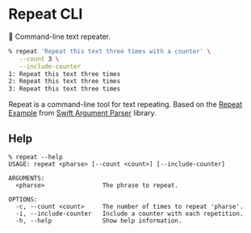 # Repeat CLI

📃 Command-line text repeater.

```zsh
% repeat 'Repeat this text three times with a counter' \
   --count 3 \
   --include-counter
1: Repeat this text three times
2: Repeat this text three times
3: Repeat this text three times
```

<!--
<div align="center">
  <h1><code>[ <i>Repeat CLI</i> ]</code></h1>
  <p>Command-line text repeater</p>
    <img src="https://user-images.githubusercontent.com/72662383/209880649-900ae5b7-4cfb-4325-aacf-9a9706526b55.png">
</div>
-->

Repeat is a command-line tool for text repeating. Based on the [Repeat Example](https://github.com/apple/swift-argument-parser/blob/doc-generation/Examples/repeat/Repeat.swift) from [Swift Argument Parser](https://github.com/apple/swift-argument-parser) library.

## Help

```
% repeat --help
USAGE: repeat <pharse> [--count <count>] [--include-counter]

ARGUMENTS:
  <pharse>                The phrase to repeat.

OPTIONS:
  -c, --count <count>     The number of times to repeat 'pharse'.
  -i, --include-counter   Include a counter with each repetition.
  -h, --help              Show help information.
```
